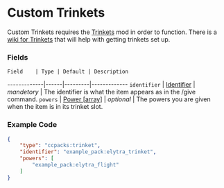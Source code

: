 # Custom Trinkets

Custom Trinkets requires the [Trinkets](https://www.curseforge.com/minecraft/mc-mods/trinkets-fabric) mod in order to function. There is a [wiki for Trinkets](https://github.com/emilyalexandra/trinkets/wiki) that will help with getting trinkets set up.

### Fields

    Field    | Type | Default | Description
-------------|------|---------|-------------
`identifier`   | [Identifier]() | *mandetory* | The identifier is what the item appears as in the /give command.
`powers`   | [Power [array]]() | *optional* | The powers you are given when the item is in its trinket slot.

### Example Code

```json
{
	"type": "ccpacks:trinket",
	"identifier": "example_pack:elytra_trinket",
	"powers": [
		"example_pack:elytra_flight"
	]
}
```
